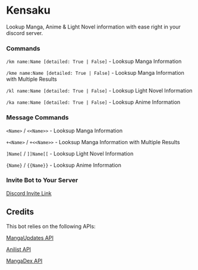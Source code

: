 # Kensaku

Lookup Manga, Anime & Light Novel information with ease right in your discord server.

### Commands

`/km name:Name [detailed: True | False]` - Looksup Manga Information

`/kme name:Name [detailed: True | False]` - Looksup Manga Information with Multiple Results

`/kl name:Name [detailed: True | False]` - Looksup Light Novel Information

`/ka name:Name [detailed: True | False]` - Looksup Anime Information

### Message Commands

`<Name>` / `<<Name>>` - Looksup Manga Information

`+<Name>` / `+<<Name>>` - Looksup Manga Information with Multiple Results

`]Name[` / `]]Name[[` - Looksup Light Novel Information

`{Name}` / `{{Name}}` - Looksup Anime Information

### Invite Bot to Your Server

[Discord Invite Link](https://discord.com/api/oauth2/authorize?client_id=1016677293789298729&permissions=414464698432&scope=bot%20applications.commands)

## Credits

This bot relies on the following APIs:

[MangaUpdates API](https://api.mangaupdates.com/)

[Anilist API](https://anilist.gitbook.io/anilist-apiv2-docs/)

[MangaDex API](https://api.mangadex.org/docs/)